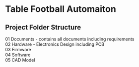 # Table Football Automaiton
 
## Project Folder Structure
01 Documents - contains all documents including requirements <br>
02 Hardware - Electronics Design including PCB <br>
03 Firmware <br>
04 Software <br>
05 CAD Model <br> 